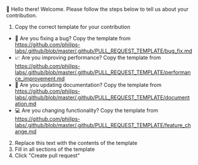 👋 Hello there! Welcome. Please follow the steps below to tell us about your contribution.

1. Copy the correct template for your contribution
  - 🐛 Are you fixing a bug? Copy the template from <https://github.com/philips-labs/.github/blob/master/.github/PULL_REQUEST_TEMPLATE/bug_fix.md>
  - 📈 Are you improving performance? Copy the template from <https://github.com/philips-labs/.github/blob/master/.github/PULL_REQUEST_TEMPLATE/performance_improvement.md>
  - 📝 Are you updating documentation? Copy the template from <https://github.com/philips-labs/.github/blob/master/.github/PULL_REQUEST_TEMPLATE/documentation.md>
  - 💻 Are you changing functionality? Copy the template from <https://github.com/philips-labs/.github/blob/master/.github/PULL_REQUEST_TEMPLATE/feature_change.md>
2. Replace this text with the contents of the template
3. Fill in all sections of the template
4. Click "Create pull request"
